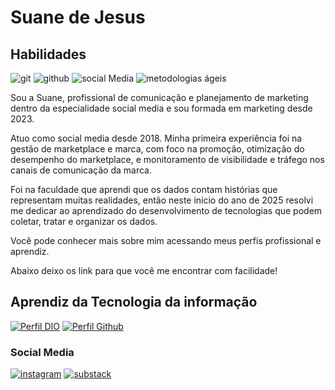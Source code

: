 # Suane de Jesus

## Habilidades

![git](https://img.shields.io/badge/git-orange)
![github](https://img.shields.io/badge/github-black)
![social Media](https://img.shields.io/badge/social_media-violet)
![metodologias ágeis](https://img.shields.io/badge/metodologias_ageis-blue)

Sou a Suane, profissional de comunicação e planejamento de marketing dentro da especialidade social media e sou formada em marketing desde 2023.

Atuo como social media  desde 2018. Minha primeira experiência foi na gestão de marketplace e marca, com foco na promoção, otimização do desempenho do marketplace, e monitoramento de visibilidade e tráfego nos canais de comunicação da marca.

Foi na faculdade que aprendi que os dados contam histórias que representam muitas realidades, então neste início do ano de 2025 resolvi me dedicar ao aprendizado do desenvolvimento de tecnologias que podem coletar, tratar e organizar os dados.

Você pode conhecer mais sobre mim acessando meus perfis profissional e aprendiz.

Abaixo deixo os link para que você me encontrar com facilidade!

## Aprendiz da Tecnologia da informação
[![Perfil DIO](https://img.shields.io/badge/-Meu%20Perfil%20na%20DIO-0077b5?style=for-the-badge)](https://www.dio.me/users/suuanedjesus)
[![Perfil Github](https://img.shields.io/badge/github-000000?style=for-the-badge&logo=linkedin&logoColor=0E76A8)](https://github.com/suane-developer)

### Social Media
[![instagram](https://img.shields.io/badge/-instagram-ff008f?style=for-the-badge)](https://www.instagram.com/eu_voce_e.marketing/)
[ ![substack](https://img.shields.io/badge/-substack-fa5000?style=for-the-badge)](https://substack.com/@euvoceemarketing)

